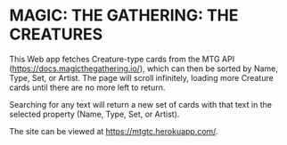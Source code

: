 <h1>MAGIC: THE GATHERING: THE CREATURES</h1>

<p>This Web app fetches Creature-type cards from the MTG API (<a href="https://docs.magicthegathering.io/">https://docs.magicthegathering.io/</a>), which can then be sorted by Name, Type, Set, or Artist. The page will scroll infinitely, loading more Creature cards until there are no more left to return.
</p>

<p>Searching for any text will return a new set of cards with that text in the selected property (Name, Type, Set, or Artist).</p>

<p>The site can be viewed at <a href="https://mtgtc.herokuapp.com/">https://mtgtc.herokuapp.com/</a>.
